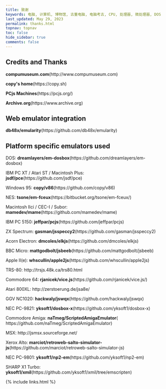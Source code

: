 ```yaml
---
title: 致谢
keywords: 电脑, 计算机, 博物馆, 古董电脑, 电脑考古, CPU, 处理器, 微处理器, DOS, 游戏, 模拟器, Mac, Apple, 苹果, IBM, BBC, Atari, Xerox, Alto, PDP, TRS, SHARP, PC, ZX81, TI, Commodore, ZX, Spectrum, Laser, Acorn, Windows, MSX, NEC, Macintosh, Acorn, CEC, DOS, GEOS, Amiga, Z80, Psion, HP, UCDOS, WPS, Windows CE, 文曲星, processor, qualification, information, pictures, core, frequency, chip packaging, packaging, cpu info, x86, amd, cyrix, harris, ibm, idt, iit, intel, motorola, nec, sgs, sgs-thomson, siemens, ST, signetics, mhs, ti, texas instruments, ulsi, umc, weitek, zilog, 3002, 4004, 4040, 8008, 808x, 8085, 8088, 8086, 80188, 80186, 80286, 286, 80386, 386, i386, Am386, 386sx, 386dx, 486, i486, 586, 486sx, 486dx, overdrive, 487, pentium, 586, 5x86, 386dlc, 386slc, 486dx2, mmx, ppro, pentium-pro, pro, athlon, duron, z80, dirk oppelt, dirk, oppelt, engineering, sample, samples, core, xeon
last_updated: May 29, 2023
permalink: thanks.html
topnav: topnav
toc: false
hide_sidebar: true
comments: false
---
```


## Credits and Thanks

<p><b>compumuseum.com</b>(http://www.compumuseum.com)</p>
<p><b>copy's home</b>(https://copy.sh)</p>
<p><b>PCjs Machines</b>(https://pcjs.org/)</p>
<p><b>Archive.org</b>(https://www.archive.org)</p>

## Web emulator integration

<p><b>db48x/emularity</b>(https://github.com/db48x/emularity)</p>

## Platform specific emulators used

<p>DOS: <b>dreamlayers/em-dosbox</b>(https://github.com/dreamlayers/em-dosbox)</p>
<p>IBM PC XT / Atari ST / Macintosh Plus: <b>jsdf/pce</b>(https://github.com/jsdf/pce)</p>
<p>Windows 95: <b>copy/v86</b>(https://github.com/copy/v86)</p>
<p>NES: <b>tsone/em-fceux</b>(https://bitbucket.org/tsone/em-fceux/)</p>
<p>Macintosh IIci / CEC-I / Subor: <b>mamedev/mame</b>(https://github.com/mamedev/mame)</p>
<p>IBM PC 5150: <b>jeffpar/pcjs</b>(https://github.com/jeffpar/pcjs)</p>
<p>ZX Spectrum: <b>gasman/jsspeccy2</b>(https://github.com/gasman/jsspeccy2)</p>
<p>Acorn Electron: <b>dmcoles/elkjs</b>(https://github.com/dmcoles/elkjs)</p>
<p>BBC Micro: <b>mattgodbolt/jsbeeb</b>(https://github.com/mattgodbolt/jsbeeb)</p>
<p>Apple II(e): <b>whscullin/apple2js</b>(https://github.com/whscullin/apple2js)</p>
<p>TRS-80: http://trsjs.48k.ca/trs80.html</p>
<p>Commodore 64: <b>rjanicek/vice.js</b>(https://github.com/rjanicek/vice.js/)</p>
<p>Atari 800XL: http://zerstoerung.de/jsa8e/</p>
<p>GGV NC1020: <b>hackwaly/jswqx</b>(https://github.com/hackwaly/jswqx)</p>
<p>NEC PC-9821: <b>yksoft1/dosbox-x</b>(https://github.com/yksoft1/dosbox-x)</p>
<p>Commodore Amiga: <b>naTmeg/ScriptedAmigaEmulator</b>( https://github.com/naTmeg/ScriptedAmigaEmulator)</p>
<p>MSX: http://jsmsx.sourceforge.net/</p>
<p>Xerox Alto: <b>marciot/retroweb-salto-simulator-js</b>(https://github.com/marciot/retroweb-salto-simulator-js)</p>
<p>NEC PC-9801: <b>yksoft1/np2-em</b>(https://github.com/yksoft1/np2-em)</p>
<p>SHARP X1 Turbo: <b>yksoft1/xmil</b>(https://github.com/yksoft1/xmil/tree/emscripten)</p>

{% include links.html %}
